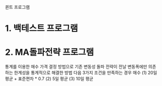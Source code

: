 퀸트 프로그램
# 1. 백테스트 프로그램

# 2. MA돌파전략 프로그램
  통계를 이용한 매수 가격 결정 방법으로
  기존 변동성 돌파 전략이 전날 변동폭에만 의존하는 한계성을 통계적으로 해결한 방법
  다음 3가지 조건을 만족하는 경우 매수
  (1) 20일 평균 + 표준편차 * 0.7 (2) 5일 평균 (3) 10일 평균
